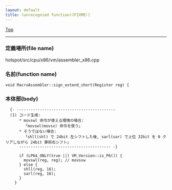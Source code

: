 ```yaml
---
layout: default
title: (unrecognied function)(FIXME!)
---
```

[Top](../index.html)

--- 
### 定義場所(file name)
hotspot/src/cpu/x86/vm/assembler_x86.cpp

### 名前(function name)
```
void MacroAssembler::sign_extend_short(Register reg) {
```

### 本体部(body)
```
  {- -------------------------------------------
  (1) コード生成:
      * movswl 命令が使える環境の場合:
        「movswl(movsx) 命令を使う」
      * そうではない場合:
        「shll(shl) で 24bit 左シフトした後, sarl(sar) で上位 32bit を 0 クリアしながら 24bit 算術右シフト」
      ---------------------------------------- -}

	  if (LP64_ONLY(true ||) VM_Version::is_P6()) {
	    movswl(reg, reg); // movsxw
	  } else {
	    shll(reg, 16);
	    sarl(reg, 16);
	  }
	}
	
```


